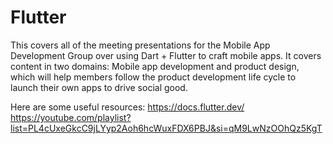 # Flutter
This covers all of the meeting presentations for the Mobile App Development Group over using Dart + Flutter to craft mobile apps. It covers content in two domains: Mobile app development and product design, which will help members follow the product development life cycle to launch their own apps to drive social good.

Here are some useful resources: 
https://docs.flutter.dev/
https://youtube.com/playlist?list=PL4cUxeGkcC9jLYyp2Aoh6hcWuxFDX6PBJ&si=qM9LwNzOOhQz5KgT
